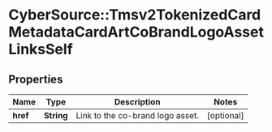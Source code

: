 # CyberSource::Tmsv2TokenizedCardMetadataCardArtCoBrandLogoAssetLinksSelf

## Properties
Name | Type | Description | Notes
------------ | ------------- | ------------- | -------------
**href** | **String** | Link to the co-brand logo asset.  | [optional] 



